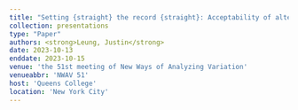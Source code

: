 ```yaml
---
title: "Setting {straight} the record {straight}: Acceptability of alternative word orders in resultatives by heritage Cantonese speakers"
collection: presentations
type: "Paper"
authors: <strong>Leung, Justin</strong>
date: 2023-10-13
enddate: 2023-10-15
venue: 'the 51st meeting of New Ways of Analyzing Variation'
venueabbr: 'NWAV 51'
host: 'Queens College'
location: 'New York City'
---
```

